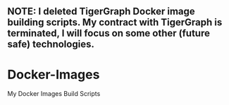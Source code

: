 **NOTE:** I deleted TigerGraph Docker image building scripts. My contract with TigerGraph is terminated, I will focus on some other (future safe) technologies.
--------------
# Docker-Images
My Docker Images Build Scripts
